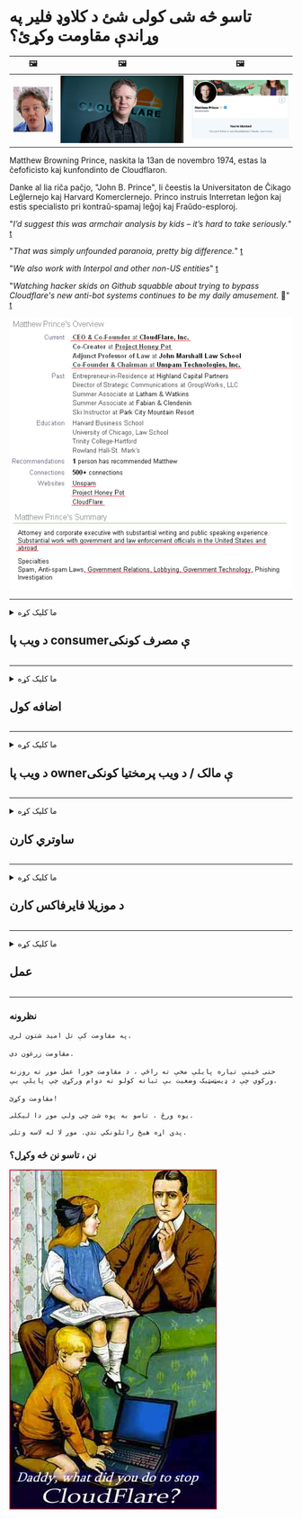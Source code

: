 # تاسو څه شی کولی شئ د کلاوډ فلیر په وړاندې مقاومت وکړئ؟

| 🖼 | 🖼 | 🖼 |
| --- | --- | --- |
| ![](../image/matthew_prince_teen.jpg) | ![](../image/matthew_prince.jpg) | ![](../image/blockedbymatthewprince.jpg) |


Matthew Browning Prince, naskita la 13an de novembro 1974, estas la ĉefoficisto kaj kunfondinto de Cloudflaron.

Danke al lia riĉa paĉjo, "John B. Prince", li ĉeestis la Universitaton de Ĉikago Leĝlernejo kaj Harvard Komerclernejo.
Princo instruis Interretan leĝon kaj estis specialisto pri kontraŭ-spamaj leĝoj kaj Fraŭdo-esploroj.


"*I’d suggest this was armchair analysis by kids – it’s hard to take seriously.*" [t](https://www.theguardian.com/technology/2015/nov/19/cloudflare-accused-by-anonymous-helping-isis)

"*That was simply unfounded paranoia, pretty big difference.*"  [t](https://twitter.com/xxdesmus/status/992757936123359233)

"*We also work with Interpol and other non-US entities*" [t](https://twitter.com/eastdakota/status/1203028504184360960)

"*Watching hacker skids on Github squabble about trying to bypass Cloudflare's new anti-bot systems continues to be my daily amusement.* 🍿" [t](https://twitter.com/eastdakota/status/1273277839102656515)


![](../image/whoismp.jpg)

---


<details>
<summary>ما کلیک کړه

## د ویب پا consumerې مصرف کونکی
</summary>


- که چیرې هغه ویب پا youه چې تاسو یې خوښوي د کلاوډ فلایر کاروي ، دوی ته ووایاست چې کلاوډ فلیر ونه کاروئ.
  - په ټولنیزو رسنیو لکه فېسبوک ، ریډ ډیټ ، ټویټر یا ماسټودون کې څراغ هیڅ توپیر نه کوي. [عمل د هشت ټګونو په پرتله لوړ دی.](https://twitter.com/phyzonloop/status/1274132092490862594)
  - هڅه وکړئ د ویب پا ownerې مالک سره اړیکه ونیسئ که تاسو غواړئ خپل ځان ګټور کړئ.

[کلاوډ فلایر وویل](https://github.com/Eloston/ungoogled-chromium/issues/783):
```
موږ سپارښتنه کوو چې تاسو د ځانګړي خدماتو یا سایټونو لپاره مدیرانو ته ورشئ چې تاسو ورسره مسله راپورته کوئ او خپله تجربه شریک کړئ.
```

[که تاسو د دې لپاره غوښتنه ونه کړئ ، د ویب پا ownerې مالکین هیڅکله دا ستونزه نه پوهیږي.](../PEOPLE.md)

![](../image/liberapay.jpg)

[بریالی مثال](https://counterpartytalk.org/t/turn-off-cloudflare-on-counterparty-co-plz/164/5).<br>
تاسو کومه ستونزه لرئ؟ [اوس خپل غږ اوچت کړئ.](https://github.com/maraoz/maraoz.github.io/issues/1) لاندې مثال.

```
تاسو یوازې د کارپوریټ سانسور او ډله ایزې څارنې سره مرسته کوئ.
https://git.sdf.org/deCloudflare/cloudflare-tor/src/branch/master/README.md
```

```
ستاسو ویب پا pageه د کلاوډ فلایر خصوصي دیوال باغ کې له محرمیت څخه ناوړه ګټه اخیستونکي کې دی.
https://git.sdf.org/deCloudflare/cloudflare-tor/
```

- د ویب پا'sې د محرمیت تګلاره لوستلو لپاره یو څه وخت ونیسئ.
  - که ویب پا Cloudه د کلاوډ فلیر شاته وي یا ویب پاه د کلاوډ فلایر سره تړلي خدمات کاروي.

دا باید تشریح کړي چې "کلاوډ فلیر" څه شی دی ، او د کلاوډ فلیر سره ستاسو د معلوماتو شریکولو لپاره د اجازې غوښتنه وکړه. د دې په کولو کې پاتې راتلل به د باور ماتولو پایله ولري او د پوښتنې ویب پا .ه باید مخنیوی وشي.

[د منلو وړ محرمیت پالیسي مثال دلته دی](https://archive.is/bDlTz) ("Subprocessors" > "Entity Name")

```
ما ستاسو د محرمیت تګلاره لوستې او زه د کلاوډ فلیر ټیم نه شم موندلی.
زه ستاسو سره د معلوماتو شریکولو څخه انکار کوم که تاسو کلاډ فلیر ته زما ډاټا ته تغذیه کولو ته دوام ورکړئ.
https://git.sdf.org/deCloudflare/cloudflare-tor/
```

دا د محرمیت تګلارې یوه بیلګه ده چې د کلاوډ فلیر ټکي نلري.
[Liberland Jobs](https://archive.is/daKIr) [privacy policy](https://docsend.com/view/feiwyte):

![](../image/cfwontobey.jpg)

کلاوډ فل د دوی د محرمیت پالیسي لري.
[کلاوډ فلایر دکسکسینګ خلک خوښوي.](https://www.reddit.com/r/GamerGhazi/comments/2s64fe/be_wary_reporting_to_cloudflare/)

دلته د ویب پا'sې د لاسلیک فارم لپاره ښه مثال دی.
AFAIK ، صفر ویب پا thisه دا کار کوي. ایا تاسو به په هغوی اعتماد وکړئ؟

```
د "XYZ لپاره نوم لیکنه" کلیک کولو سره ، تاسو زموږ د خدماتو شرایط او د محرمیت بیان سره موافق یاست.
تاسو هم موافق یاست چې خپل معلومات د کلاوډ فلیر سره شریک کړئ او د کلاوډ فلیر د محرمیت بیان سره هم موافق یاست.
که چیرې بادل فلایر ستاسو معلومات لیک کړي یا تاسو ته اجازه ورنکړي چې زموږ سرورونو سره وصل شي ، دا زموږ ګناه نه ده. [*]

[ ګډون کول ] [ زه موافق نه یم ]
```
[*] [PEOPLE.md](../PEOPLE.md)


- هڅه وکړئ د دوی خدمت ونه کاروئ. په یاد ولرئ چې تاسو د کلاوډ فلایر لخوا لیدل کیږئ.
  - ["I'm in your TLS, sniffin' your passworz"](../image/iminurtls.jpg)

- د نورو ویب پا forو لپاره لټون. په انټرنیټ کې بدیلونه او فرصتونه شتون لري!

- خپلو ملګرو ته ډاډ ورکړئ چې هره ورځ ټور وکاروي.
  - گمنامي باید د خلاص انټرنیټ معیار وي!
  - [په یاد ولرئ چې د تور پروژه دا پروژه خوښوي.](../HISTORY.md)

</details>

------

<details>
<summary>ما کلیک کړه

## اضافه کول
</summary>

- که ستاسو براوزر فایرفاکس وي ، تور براوزر ، یا غیر منظم کرومیم لاندې د دې اضافو څخه یو وکاروئ.
  - که تاسو غواړئ نور نوي اضافه اضافه کړئ د دې په اړه لومړی وپوښتئ.


| نوم | پرمختیا کونکی | ملاتړ | مخنیوی کولی شي | خبر ورکولای شي | Chrome |
| -------- | -------- | -------- | -------- | -------- | -------- |
| [Bloku Cloudflaron MITM-Atakon](../subfiles/about.bcma.md) | #Addon | [ ? ](README.md) | **هو**     | **هو**     |  **هو** |
| [Ĉu ligoj estas vundeblaj al MITM-atako?](../subfiles/about.ismm.md) | #Addon | [ ? ](README.md) | نه     | **هو**     |  **هو** |
| [Ĉu ĉi tiuj ligoj blokos Tor-uzanton?](../subfiles/about.isat.md) | #Addon | [ ? ](README.md) | نه     | **هو**     |  **هو** |
| [Block Cloudflare MITM Attack](https://trac.torproject.org/projects/tor/attachment/ticket/24351/block_cloudflare_mitm_attack-1.0.14.1-an%2Bfx.xpi)<br>[**DELETED BY TOR PROJECT**](../HISTORY.md) | nullius | [ ? ](tool/block_cloudflare_mitm_fx), [Link](README.md) | **هو**     | **هو**     |  نه |
| [TPRB](http://34ahehcli3epmhbu2wbl6kw6zdfl74iyc4vg3ja4xwhhst332z3knkyd.onion/) | Sw | [ ? ](http://34ahehcli3epmhbu2wbl6kw6zdfl74iyc4vg3ja4xwhhst332z3knkyd.onion/) | **هو**     | **هو**     |  نه |
| [Detect Cloudflare](https://addons.mozilla.org/en-US/firefox/addon/detect-cloudflare/) | Frank Otto | [ ? ](https://github.com/traktofon/cf-detect) | نه     | **هو**     |  نه |
| [True Sight](https://addons.mozilla.org/en-US/firefox/addon/detect-cloudflare-plus/) | claustromaniac | [ ? ](https://github.com/claustromaniac/detect-cloudflare-plus) | نه     | **هو**     |  نه |
| [Which Cloudflare datacenter am I visiting?](https://addons.mozilla.org/en-US/firefox/addon/cf-pop/) | 依云 | [ ? ](https://github.com/lilydjwg/cf-pop) | نه     | **هو**     |  نه |


- "ډیسینټریلیز" کولی شي د "CDNJS (کلاوډ فلیر)" سره پیوستون ودروي.
  - دا شبکې ته د رسېدو څخه ډیری غوښتنې مخنیوی کوي ، او ځایی فایلونو ته خدمت کوي ترڅو سایټونه مات شي.
  - پرمختیایی ځواب ورکړ: "[very concerning indeed](https://github.com/Synzvato/decentraleyes/issues/236#issuecomment-352049501)", "[widespread usage severely centralizes the web](https://github.com/Synzvato/decentraleyes/issues/251#issuecomment-366752049)"

- [تاسو کولی شئ د خپل سند مقام (سي ای) څخه د کلاوډ فلایر سند لرې یا بې اعتباره کړئ.](https://www.ssl.com/how-to/remove-root-certificate-firefox/)

</details>

------

<details>
<summary>ما کلیک کړه

## د ویب پا ownerې مالک / د ویب پرمختیا کونکی
</summary>


![](../image/word_cloudflarefree.jpg)

- د Cloudflare حل ، دوره مه کاروئ.
  - تاسو کولی شئ له دې څخه ښه کار وکړئ ، سمه ده؟ [دلته د کلاوډ فلیر شراکتونو ، پلانونو ، ډومینونو ، یا حسابونو لرې کولو څرنګوالی دی.](https://support.cloudflare.com/hc/en-us/articles/200167776-Removing-subscriptions-plans-domains-or-accounts)

| 🖼 | 🖼 |
| --- | --- |
| ![](../image/htmlalertcloudflare.jpg) | ![](../image/htmlalertcloudflare2.jpg) |

- نور پیرودونکي غواړئ؟ تاسو پوهیږئ چې څه وکړئ. اشاره "د کرښې پورته" ده.
  - [سلام ، تاسو لیکلي "موږ ستاسو محرمیت جدي نیسو" مګر ما "غلطي 403 منع شوی نامعلوم پراکسي اجازه نلري".](https://it.slashdot.org/story/19/02/19/0033255/stop-saying-we-take-your-privacy-and-security-seriously) ولې تاسو تور یا VPN بنده کوئ؟ [او ولې موقتي بریښنالیکونه بلاک کوئ؟](http://nomdjgwjvyvlvmkolbyp3rocn2ld7fnlidlt2jjyotn3qqsvzs2gmuyd.onion/mail/)

![](../image/anonexist.jpg)

- د Cloudflare کارول به د وتلو چانس ډیر کړي. لیدونکي نشي کولی ستاسو ویب پا toې ته لاسرسی ومومي که ستاسو سرور بند وي یا کلاوډ فلیر بند وي.
  - [ایا تاسو واقعیا فکر کاوه چې Cloudflare هیڅکله ښکته نه وي؟](https://www.ibtimes.com/cloudflare-down-not-working-sites-producing-504-gateway-timeout-errors-2618008) [Another](https://twitter.com/Jedduff/status/1097875615997399040) [sample](https://twitter.com/search?f=tweets&vertical=default&q=Cloudflare%20is%20having%20problems). [Need more](../PEOPLE.md)?

![](../image/cloudflareinternalerror.jpg)

- ستاسو د "API خدمت" ، "سافټویر تازه کولو سرور" یا "RSS فیډ" پروکسي کولو لپاره د کلاوډ فلیر کارول به ستاسو پیرودونکي ته زیان ورسوي. یو پیرودونکي تاسو ته زنګ وهلی او ویلي یې دي "زه نور ستاسو API نه کاروم" ، او تاسو نه پوهیږئ چې څه روان دي. Cloudflare کولی شي په خاموش ډول ستاسو پیرودونکي بلاک کړي. ایا تاسو فکر کوئ چې دا سم دي؟
  - ډیری د RSS لوستونکي پیرودونکي او د RSS لوستونکي آنلاین خدمتونه شتون لري. تاسو د RSS فیډ ولې خپروئ که تاسو خلکو ته د ګډون اجازه نه ورکوئ؟

![](../image/rssfeedovercf.jpg)

- ایا تاسو د HTTPS سند ته اړتیا لرئ؟ "راځئ اینکرپت" وکاروئ یا یوازې د CA شرکت څخه یې واخلئ.

- ایا تاسو د DNS سرور ته اړتیا لرئ؟ خپل سرور جوړ نشی کولی؟ د دوی په اړه څنګه: [Hurricane Electric Free DNS](https://dns.he.net/), [Dyn.com](https://dyn.com/dns/), [1984 Hosting](https://www.1984hosting.com/), [Afraid.Org (اډمین خپل حساب حذف کړئ که تاسو TOR وکاروئ)](https://freedns.afraid.org/)

- د کوربه توب خدمت په لټه کې یاست؟ یوازې وړیا؟ د دوی په اړه څنګه: [Onion Service](http://vww6ybal4bd7szmgncyruucpgfkqahzddi37ktceo3ah7ngmcopnpyyd.onion/en/security/network-security/tor/onionservices-best-practices), [Free Web Hosting Area](https://freewha.com/), [Autistici/Inventati Web Site Hosting](https://www.autinv5q6en4gpf4.onion/services/website), [Github Pages](https://pages.github.com/), [Surge](https://surge.sh/)
  - [کلاوډ فلایر ته بدیلونه](../subfiles/cloudflare-alternatives.md)

- ایا تاسو "cloudflare-ipfs.com" کاروئ؟ [ایا تاسو پوهیږئ چې Cloudflare IPFS خراب دی؟](../PEOPLE.md)

- په خپل سرور کې د ویب غوښتنلیک فایر وال لکه OWASP او Fail2Ban نصب کړئ او په سمه توګه یې تنظیم کړئ.
  - د تور بندول د حل لاره نده. هرڅوک یوازې د کوچني بد کاروونکو لپاره مجازات مه کوئ.

- خپل ویب پا accessې ته د لاسرسي څخه د "کلاوډ فلیر وارپ" کاروونکو ته اړول یا مخنیوی وکړئ. او یو دلیل وړاندې کړئ که تاسو یې کولی شئ.

> IP لیست: "[د کلاوډ فلایر اوسني IP سلسلې](cloudflare_inc/)"

> A: یوازې دوی بلاک کړئ

```
server {
...
deny 173.245.48.0/20;
deny 103.21.244.0/22;
deny 103.22.200.0/22;
deny 103.31.4.0/22;
deny 141.101.64.0/18;
deny 108.162.192.0/18;
deny 190.93.240.0/20;
deny 188.114.96.0/20;
deny 197.234.240.0/22;
deny 198.41.128.0/17;
deny 162.158.0.0/15;
deny 104.16.0.0/12;
deny 172.64.0.0/13;
deny 131.0.72.0/22;
deny 2400:cb00::/32;
deny 2606:4700::/32;
deny 2803:f800::/32;
deny 2405:b500::/32;
deny 2405:8100::/32;
deny 2a06:98c0::/29;
deny 2c0f:f248::/32;
...
}
```

> B: د خبرتیا پا toې ته اړول

```
http {
...
geo $iscf {
default 0;
173.245.48.0/20 1;
103.21.244.0/22 1;
103.22.200.0/22 1;
103.31.4.0/22 1;
141.101.64.0/18 1;
108.162.192.0/18 1;
190.93.240.0/20 1;
188.114.96.0/20 1;
197.234.240.0/22 1;
198.41.128.0/17 1;
162.158.0.0/15 1;
104.16.0.0/12 1;
172.64.0.0/13 1;
131.0.72.0/22 1;
2400:cb00::/32 1;
2606:4700::/32 1;
2803:f800::/32 1;
2405:b500::/32 1;
2405:8100::/32 1;
2a06:98c0::/29 1;
2c0f:f248::/32 1;
}
...
}

server {
...
if ($iscf) {rewrite ^ https://example.com/cfwsorry.php;}
...
}

<?php
header('HTTP/1.1 406 Not Acceptable');
echo <<<CLOUDFLARED
Thank you for visiting ourwebsite.com!<br />
We are sorry, but we can't serve you because your connection is being intercepted by Cloudflare.<br />
Please read https://git.sdf.org/deCloudflare/cloudflare-tor for more information.<br />
CLOUDFLARED;
die();
```

- د تور پیاز خدمت یا I2P انسټاینټ تنظیم کړئ که تاسو په آزادۍ باور لرئ او بې نومه کاروونکو ته ښه راغلاست ووایاست.

- د نورو کلینارټ / ټور دوه ګوني ویب پا !و چلونکو څخه مشوره وغواړئ او مستعار ملګري جوړ کړئ!

</details>

------

<details>
<summary>ما کلیک کړه

## ساوتري کارن
</summary>


- ډسکارډ د کلاوډ فلایر کاروي. بدیلونه؟ موږ وړاندیز کوو [**Briar** (Android)](https://f-droid.org/en/packages/org.briarproject.briar.android/), [Ricochet (PC)](https://ricochet.im/), [Tox + Tor (Android/PC)](https://tox.chat/download.html)
  - برایر کې تور ډیمون شامل دی نو تاسو اړتیا نلرئ آربوټ نصب کړئ.
  - د Qwtch پراختیا کونکي ، د پرانيستې محرمیت ، پرته له خبرتیا څخه د دوی ګیټ خدمت څخه د اسټاپ - کلاډ فلیر پروژه حذف کړه.

- که تاسو دبیان GNU / لینکس کاروئ ، یا کوم مشتق ، ګډون وکړئ: [bug #831835](https://bugs.debian.org/cgi-bin/bugreport.cgi?bug=831835). او که تاسو کولی شئ ، د پیچ ​​په تایید کې مرسته وکړئ ، او ساتونکي سره مرسته وکړئ سم پریکړې ته راشي چې ایا دا باید ومنل شي.

- تل دې براوزرانو ته وړاندیز وکړئ.

| نوم | پرمختیا کونکی | ملاتړ | څرګندونه |
| -------- | -------- | -------- | -------- |
| [Ungoogled-Chromium](https://ungoogled-software.github.io/ungoogled-chromium-binaries/) | Eloston | [ ? ](https://github.com/Eloston/ungoogled-chromium) | PC (Win, Mac, Linux)  _!Tor_ |
| [Bromite](https://www.bromite.org/fdroid) | Bromite | [ ? ](https://github.com/bromite/bromite/issues) | Android  _!Tor_ |
| [Tor Browser](https://www.torproject.org/download/) | Tor Project | [ ? ](https://support.torproject.org/) | PC (Win, Mac, Linux)  _Tor_|
| [Tor Browser Android](https://www.torproject.org/download/) | Tor Project | [ ? ](https://support.torproject.org/) | Android  _Tor_|
| [Onion Browser](https://itunes.apple.com/us/app/onion-browser/id519296448?mt=8) | Mike Tigas | [ ? ](https://github.com/OnionBrowser/OnionBrowser/issues) | Apple iOS  _Tor_|
| [GNU/Icecat](https://www.gnu.org/software/gnuzilla/) | GNU | [ ? ](https://www.gnu.org/software/gnuzilla/) | PC (Linux) |
| [IceCatMobile](https://f-droid.org/en/packages/org.gnu.icecat/) | GNU | [ ? ](https://lists.gnu.org/mailman/listinfo/bug-gnuzilla) | Android |
| [Iridium Browser](https://iridiumbrowser.de/about/) | Iridium | [ ? ](https://github.com/iridium-browser/iridium-browser/) | PC (Win, Mac, Linux, OpenBSD) |


د نورو سافټویر محرمیت نیمګړی دی. دا پدې معنی نده چې تور براوزر "کامل" دی.
په انټرنیټ او ټیکنالوژۍ کې 100٪ خوندي ندی او 100 private شخصي ندي.

- ایا تاسو نه غواړئ چې ټور وکاروئ؟ تاسو کولی شئ د تور ډیمون سره هر براوزر وکاروئ.
  - [په یاد ولرئ چې د تور پروژه دا نه خوښوي.](https://support.torproject.org/tbb/tbb-9/) د تور براوزر وکاروئ که تاسو د دې کولو توان لرئ.
- [د تور سره د کرومیم کارولو څرنګوالی](../subfiles/chromium_tor.md)


راځئ چې د نورو سافټویر محرمیت په اړه وغږیږو.

- [که تاسو واقعیا د فایرفاکس کارولو ته اړتیا لرئ ، نو د "فایرفوکس ESR" غوره کړئ.](https://www.mozilla.org/en-US/firefox/organizations/)
  - [فایرفوکس - د سپای ویر څارونکی](https://spyware.neocities.org/articles/firefox.html)
  - [فایرفوکس وړیا وینا رد کړه ، د بیان آزادول منع کړل](https://web.archive.org/web/20200423010026/https://reclaimthenet.org/firefox-rejects-free-speech-bans-free-speech-commenting-plugin-dissenter-from-its-extensions-gallery/)
  - ["100+ downvotes. داسې ښکاري چې د سافټویر شرکت څخه غوښتنه وکړئ چې چپ پاتې شئ ... سافټویر پدې ورځو کې خورا ډیر دی."](https://old.reddit.com/r/firefox/comments/gutdiw/weve_got_work_to_do_the_mozilla_blog/fslbbb6/)
  - [اه ، ولې فایرفوکس زما په URL بار کې ما سپانسر شوي لینکونه ښیې؟](https://www.reddit.com/r/firefox/comments/jybx2w/uh_why_is_firefox_showing_me_sponsored_links_in/)
  - [موزیلا - شیطان اوسی](https://digdeeper.neocities.org/ghost/mozilla.html)

- [په یاد ولرئ ، موزیلا د کلاوډ فلایر خدمت کاروي.](https://www.robtex.com/dns-lookup/www.mozilla.org) [دوی د دوی محصول کې د کلاوډ فلیر DNS خدمت کاروي.](https://www.theregister.co.uk/2018/03/21/mozilla_testing_dns_encryption/)

- [موزیلا رسما دا ټیکټ رد ​​کړ.](https://bugzilla.mozilla.org/show_bug.cgi?id=1426618)

- [د فایرفاکس فوکس یوه ټوکه ده.](https://github.com/mozilla-mobile/focus-android/issues/1743) [دوی ژمنه وکړه چې د ټلیټمیټری بندې کړي مګر دوی دا بدل کړ.](https://github.com/mozilla-mobile/focus-android/issues/4210)

- [پالیمون / د باسیلسک پراختیا کونکي کلاوډ فلیر سره مینه لري.](https://github.com/mozilla-mobile/focus-android/issues/1743#issuecomment-345993097)
  - [د پیلا مون آرشیف سرور د 18 میاشتو لپاره مالویر هیک او خپور کړ](https://www.reddit.com/r/privacytoolsIO/comments/cc808y/pale_moons_archive_server_hacked_and_spread/)
  - هغه د تور کاروونکو څخه هم نفرت لري - "[پرېږدئ چې دا د تور په لور دښمني وي. زه فکر کوم چې ډیری سایټونه باید د هغې خورا لوړ ناوړه ګټه اخیستونکي فکتور په پام کې نیولو سره د تور سره دښمني وي.](https://github.com/yacy/yacy_search_server/issues/314#issuecomment-565932097)"

- [واټر فاکس سخت "تلیفونونه کور" ستونزه لري](https://spyware.neocities.org/articles/waterfox.html)

- [ګوګل کروم یو سپایویر دی.](https://www.gnu.org/proprietary/malware-google.en.html)
  - [ګوګل ستاسو فعالیت پروفایل کوي.](https://spyware.neocities.org/articles/chrome.html)

- [SRWare اوسپنه د ډیری تلیفونونو کور اتصال رامینځته کوي.](https://spyware.neocities.org/articles/iron.html) دا د ګوګل ډومینونو سره هم نښلوي.

- [زړور براوزر د فېسبوک / ټویټر تعقیبونکو سپینې لیست کوي.](https://www.bleepingcomputer.com/news/security/facebook-twitter-trackers-whitelisted-by-brave-browser/)
  - [دلته ډیر مسلې دي.](https://spyware.neocities.org/articles/brave.html)
  - [د اړیکې وابسته ID](https://twitter.com/cryptonator1337/status/1269594587716374528)

- [د مایکروسافټ ایج فیسبوک ته اجازه ورکوي د کاروونکو ملاتړ ترشا فلش کوډ چلوي.](https://www.zdnet.com/article/microsoft-edge-lets-facebook-run-flash-code-behind-users-backs/)

- [ویوالدي ستاسو محرمیت ته درناوی نه کوي.](https://spyware.neocities.org/articles/vivaldi.html)

- [د اوپیرا سپاییویر کچه: خورا لوړه](https://spyware.neocities.org/articles/opera.html)

- Apple iOS: [تاسو باید په بشپړ ډول iOS ونه کاروئ ، اساسا دا چې دا مالویر دی.](https://www.gnu.org/proprietary/malware-apple.html)

له همدې امله موږ یوازې د پورتنۍ میز څخه وړاندیز کوو. نور هیڅ نه.

</details>

------

<details>
<summary>ما کلیک کړه

## د موزیلا فایرفاکس کارن
</summary>


- "فایرفاکس نایټلی" به پرته د آپټ آوټ میتود څخه موزیلا سرورونو ته د ډیب کچې معلوماتو لیږي.
  - [موزیلا سرورونه د کلاوډ فلیر لري](https://www.digwebinterface.com/?hostnames=www.mozilla.org%0D%0Amozilla.cloudflare-dns.com&type=&ns=resolver&useresolver=8.8.4.4&nameservers=)

- د موزیلا سرورونو سره د وصل کیدو لپاره د فایرفاکس منع کول ممکن دي.
  - [د موزیلا د پالیسۍ - ټیمپلیټ لارښود](https://github.com/mozilla/policy-templates/blob/master/README.md)
  - په یاد ولرئ چې دا چال ممکن په ورسته نسخه کې کار کولو مخه ونیسي ځکه چې موزیلا د ځان سره سپین کول غواړي.
  - د دوی د بشپړ بلاک کولو لپاره د فائر وال او DNS فلټر وکاروئ.

"`/distribution/policies.json`"

>     "WebsiteFilter": {
> 		"Block": [
> 		"*://*.mozilla.com/*",
> 		"*://*.mozilla.net/*",
> 		"*://*.mozilla.org/*",
> 		"*://webcompat.com/*",
> 		"*://*.firefox.com/*",
> 		"*://*.thunderbird.net/*",
> 		"*://*.cloudflare.com/*"
> 		]
>     },


- ~~د موزیلیا ټریکر په اړه راپور ورکړئ ، دوی ته ووایاست چې کلاوډ فلیر مه کاروئ.~~ د بګزلا په اړه د راپور راپور وه. ډیری خلکو د دوی اندیښنې پوسټ کړې وې ، په هرصورت دا کیسه په 2018 کې د اداره لخوا پټه شوې وه.

- تاسو کولی شئ په فایرفاکس کې د DoH غیر فعال کړئ.
  - [د فایرفوکس ډیفالټ ډی این ایس چمتو کونکی بدل کړئ](../subfiles/change-firefox-dns.md)

![](../image/firefoxdns.jpg)

- [که تاسو غواړئ غیر ISP DNS وکاروئ ، نو د OpenNIC Tier2 DNS خدمت یا د غیر کلاوډ فلیر DNS خدماتو څخه کار واخلئ.](https://wiki.opennic.org/start)
![](../image/opennic.jpg)
  - کلاوډ فلایر د DNS سره بند کړئ. [Crimeflare DNS](https://dns.crimeflare.eu.org/)

- تاسو کولی شئ تور د DNS حل کونکي په توګه وکاروئ. [که تاسو د تور ماهر نه یاست ، پوښتنه دلته وکړئ.](https://tor.stackexchange.com/)

> **هغه څنګه؟**
> 1. ټور ډاونلوډ او په خپل کمپیوټر کې یې نصب کړئ.
> 2. دا کرښه "torrc" فایل ته اضافه کړئ.
> DNSPort 127.0.0.1:53
> 3. مشعل بیا پیل کړه.
> 4. د خپل کمپیوټر DNS سرور "127.0.0.1" ته تنظیم کړئ.

</details>

------

<details>
<summary>ما کلیک کړه

## عمل
</summary>


- خپل شاوخوا نورو ته د کلاوډ فلایر د خطراتو په اړه ووایاست.

- [د دې زېرمو په وده کې مرسته وکړه.](https://git.sdf.org/deCloudflare/cloudflare-tor).
  - دواړه لیستونه ، د دې پروړاندې دلیلونه او توضیحات.

- [لاسوند کړئ او خورا عامه کړئ چیرې چې شیان د کلاوډ فلیر (او ورته ورته شرکتونو) سره غلط کیږي ، نو ډاډ ترلاسه کړئ کله چې تاسو د دې ذخیره کولو یادونه وکړئ](https://git.sdf.org/deCloudflare/cloudflare-tor) :)

- د ډیفالټ په واسطه د تور کارولو سره ډیر خلک ترلاسه کړئ نو دوی کولی شي ویب د نړۍ مختلف برخو څخه لید تجربه کړي.

- ګروپونه پیل کړئ ، په ټولنیزو رسنیو او میټ سپیس کې ، نړۍ له کلاوډ فلیر څخه آزادولو لپاره وقف شوي.

- چیرې چې مناسب وي ، پدې ډلو کې دې ډلو سره اړیکه ونیسئ - دا د ډلو په توګه د ګډ کار کولو همغږي کولو لپاره ځای کیدی شي.

- [یو کوپ پیل کړئ چې کولی شي د کلاوډ فلیر لپاره معنی لرونکی غیر کارپوریټ بدیل چمتو کړي.](../subfiles/cloudflare-alternatives.md)

- راځئ چې د هرډول بدیلونو په اړه پوه شو چې لږترلږه د کلاوډ فلایر پروړاندې څو پرتې دفاع چمتو کړو.

- که تاسو د کلاوډ فلیر پیرودونکي یاست ، خپل د محرمیت تنظیمات تنظیم کړئ ، او د دوی سرغړونې لپاره انتظار وکړئ.
  - [بیا یې د سپیم ضد / محرمیت سرغړونې تورونو لاندې راوړو.](https://twitter.com/thexpaw/status/1108424723233419264)

- که تاسو د متحده ایالاتو په متحده ایالاتو کې یاست او په ویب پا questionه کې یوه بانک یا محاسب یاست ، نو هڅه وکړئ چې د ګرام - لیچ – بلیلي قانون لاندې قانوني فشار راوړو ، یا امریکایان چې د معلولیتونو قانون سره مخ دي او موږ ته راپور راکړئ چې تاسو څومره لرې یاست .

- که ویب پا aه دولتي سایټ وي ، نو هڅه وکړئ د متحده ایالاتو د اساسي قانون د لومړي ترمیم لاندې قانوني فشار راوړو.

- که تاسو د اروپايي اتحادیې اتباع یاست ، ویب پا Dataې سره اړیکه ونیسئ ترڅو خپل شخصي معلومات د عمومي معلوماتو ساتنې مقرراتو لاندې ولېږئ. که دوی تاسو ته ستاسو معلومات درکړي ، نو دا د قانون څخه سرغړونه ده.

- د هغه شرکتونو لپاره چې ادعا کوي په خپله ویب پا onه کې د خدماتو وړاندیز کوي هڅه کوي د مصرف کونکي محافظت سازمانونو او BBB ته د "غلط اعلان" په توګه راپور ورکړي. د کلاوډ فلیر ویب پاې د کلاوډ فلایر سرورونو لخوا خدمت کیږي.

- [ITU د متحده ایالاتو په تناظر کې وړاندیز کوي چې کلاوډ فلیر دومره لوی پیل کوي چې ممکن د انټي ټرسټ قانون پلي شي.](https://www.itu.int/en/ITU-T/Workshops-and-Seminars/20181218/Documents/Geoff_Huston_Presentation.pdf)

- دا د منلو وړ ده چې د GNU GPL نسخه 4 ممکن د ورته خدمت تر شا د سرچینې کوډ ذخیره کولو پروړاندې شامل وي ، د ټولو GPLv4 او ورپسې برنامو لپاره اړتیا لري چې لږترلږه د سرچینې کوډ د یوې داسې رسنۍ له لارې لاسرسی وي چې د تور کاروونکو سره توپیر نه کوي.

</details>

------

### نظرونه

```
په مقاومت کې تل امید شتون لري.

مقاومت زرغون دی.

حتی ځینې تیاره پایلې مخې ته راځي ، د مقاومت خورا عمل موږ ته روزنه ورکوي چې د ډیسټسټیک وضعیت بې ثباته کولو ته دوام ورکړي چې پایلې یې.

مقاومت وکړئ!
```

```
یوه ورځ ، تاسو به پوه شئ چې ولې موږ دا لیکلی.
```

```
پدې اړه هیڅ راتلونکي ندي. موږ لا له لاسه وتلی.
```

### نن ، تاسو نن څه وکړل؟


![](../image/stopcf.jpg)
